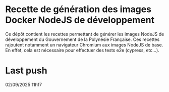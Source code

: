 # Recette de génération des images Docker NodeJS de développement

Ce dépôt contient les recettes permettant de générer les images NodeJS de développement du Gouvernement de la Polynésie Française.
Ces recettes rajoutent notamment un navigateur Chromium aux images NodeJS de base. En effet, cela est nécessaire pour effectuer des tests e2e (cypress, etc...).


# Last push
02/09/2025 11h17